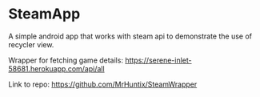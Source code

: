 # SteamApp  
  
A simple android app that works with steam api to demonstrate the use of recycler view.

Wrapper for fetching game details: https://serene-inlet-58681.herokuapp.com/api/all

Link to repo: https://github.com/MrHuntix/SteamWrapper
